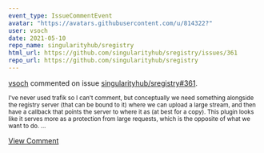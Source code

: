 ```yaml
---
event_type: IssueCommentEvent
avatar: "https://avatars.githubusercontent.com/u/814322?"
user: vsoch
date: 2021-05-10
repo_name: singularityhub/sregistry
html_url: https://github.com/singularityhub/sregistry/issues/361
repo_url: https://github.com/singularityhub/sregistry
---
```


<a href='https://github.com/vsoch' target='_blank'>vsoch</a> commented on issue <a href='https://github.com/singularityhub/sregistry/issues/361' target='_blank'>singularityhub/sregistry#361</a>.

<small>I've never used trafik so I can't comment, but conceptually we need something alongside the registry server (that can be bound to it) where we can upload a large stream, and then have a callback that points the server to where it as (at best for a copy). This plugin looks like it serves more as a protection from large requests, which is the opposite of what we want to do....</small>

<a href='https://github.com/singularityhub/sregistry/issues/361' target='_blank'>View Comment</a>